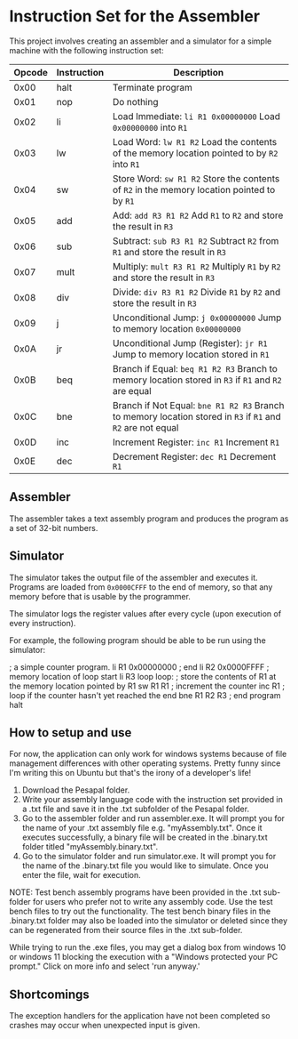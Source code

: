 # Instruction Set for the Assembler

This project involves creating an assembler and a simulator for a simple machine with the following instruction set:

| Opcode | Instruction | Description |
| ------ | ----------- | ----------- |
| 0x00   | halt        | Terminate program |
| 0x01   | nop         | Do nothing |
| 0x02   | li          | Load Immediate: `li R1 0x00000000` Load `0x00000000` into `R1` |
| 0x03   | lw          | Load Word: `lw R1 R2` Load the contents of the memory location pointed to by `R2` into `R1` |
| 0x04   | sw          | Store Word: `sw R1 R2` Store the contents of `R2` in the memory location pointed to by `R1` |
| 0x05   | add         | Add: `add R3 R1 R2` Add `R1` to `R2` and store the result in `R3` |
| 0x06   | sub         | Subtract: `sub R3 R1 R2` Subtract `R2` from `R1` and store the result in `R3` |
| 0x07   | mult        | Multiply: `mult R3 R1 R2` Multiply `R1` by `R2` and store the result in `R3` |
| 0x08   | div         | Divide: `div R3 R1 R2` Divide `R1` by `R2` and store the result in `R3` |
| 0x09   | j           | Unconditional Jump: `j 0x00000000` Jump to memory location `0x00000000` |
| 0x0A   | jr          | Unconditional Jump (Register): `jr R1` Jump to memory location stored in `R1` |
| 0x0B   | beq         | Branch if Equal: `beq R1 R2 R3` Branch to memory location stored in `R3` if `R1` and `R2` are equal |
| 0x0C   | bne         | Branch if Not Equal: `bne R1 R2 R3` Branch to memory location stored in `R3` if `R1` and `R2` are not equal |
| 0x0D   | inc         | Increment Register: `inc R1` Increment `R1` |
| 0x0E   | dec         | Decrement Register: `dec R1` Decrement `R1` |

## Assembler

The assembler takes a text assembly program and produces the program as a set of 32-bit numbers.

## Simulator

The simulator takes the output file of the assembler and executes it. Programs are loaded from `0x0000CFFF` to the end of memory, so that any memory before that is usable by the programmer.

The simulator logs the register values after every cycle (upon execution of every instruction).

For example, the following program should be able to be run using the simulator:

; a simple counter program.
li R1 0x00000000
; end
li R2 0x0000FFFF
; memory location of loop start
li R3 loop
loop:
  ; store the contents of R1 at the memory location pointed by R1
  sw R1 R1
  ; increment the counter
  inc R1
  ; loop if the counter hasn't yet reached the end
  bne R1 R2 R3
  ; end program
  halt

## How to setup and use

For now, the application can only work for windows systems because of file management differences with other operating systems. Pretty funny since I'm writing this on Ubuntu but that's the irony of a developer's life!

1. Download the Pesapal folder. 
2. Write your assembly language code with the instruction set provided in a .txt file and save it in the .txt subfolder of the Pesapal folder. 
3. Go to the assembler folder and run assembler.exe. It will prompt you for the name of your .txt assembly file e.g. "myAssembly.txt". Once it executes successfully, a binary file will be created in the .binary.txt folder titled "myAssembly.binary.txt". 
4. Go to the simulator folder and run simulator.exe. It will prompt you for the name of the .binary.txt file you would like to simulate. Once you enter the file, wait for execution.

NOTE: Test bench assembly programs have been provided in the .txt sub-folder for users who prefer not to write any assembly code. Use the test bench files to try out the functionality. The test bench binary files in the .binary.txt folder may also be loaded into the simulator or deleted since they can be regenerated from their source files in the .txt sub-folder.

While trying to run the .exe files, you may get a dialog box from windows 10 or windows 11 blocking the execution with a "Windows protected your PC prompt." Click on more info and select 'run anyway.'

## Shortcomings

The exception handlers for the application have not been completed so crashes may occur when unexpected input is given.
